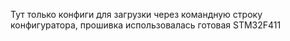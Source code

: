 Тут только конфиги для загрузки через командную строку конфигуратора, прошивка использовалась готовая STM32F411
